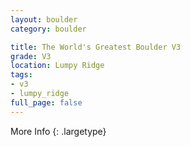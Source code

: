 ```yaml
---
layout: boulder
category: boulder

title: The World's Greatest Boulder V3
grade: V3
location: Lumpy Ridge
tags:
- v3
- lumpy_ridge
full_page: false
---
```




More Info
{: .largetype}

